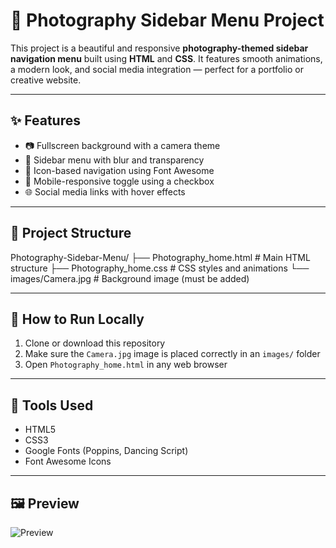 # 📸 Photography Sidebar Menu Project

This project is a beautiful and responsive **photography-themed sidebar navigation menu** built using **HTML** and **CSS**. It features smooth animations, a modern look, and social media integration — perfect for a portfolio or creative website.

---

## ✨ Features

- 📷 Fullscreen background with a camera theme
- 🎨 Sidebar menu with blur and transparency
- 🎵 Icon-based navigation using Font Awesome
- 📱 Mobile-responsive toggle using a checkbox
- 🌐 Social media links with hover effects

---

## 📁 Project Structure
Photography-Sidebar-Menu/
├── Photography_home.html # Main HTML structure
├── Photography_home.css # CSS styles and animations
└── images/Camera.jpg # Background image (must be added)

---

## 🚀 How to Run Locally

1. Clone or download this repository
2. Make sure the `Camera.jpg` image is placed correctly in an `images/` folder
3. Open `Photography_home.html` in any web browser

---

## 🔧 Tools Used

- HTML5
- CSS3
- Google Fonts (Poppins, Dancing Script)
- Font Awesome Icons

---

## 🖼️ Preview

![Preview](preview.png)
